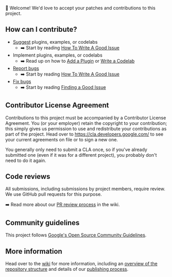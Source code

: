 :wave: Welcome! We'd love to accept your patches and contributions to this project.

## How can I contribute?

- [Suggest](https://github.com/google/blockly-samples/issues/new?assignees=&labels=type%3A+feature+request%2C+triage&template=feature_request.md) plugins, examples, or codelabs
  - :arrow_right: Start by reading [How To Write A Good Issue](https://developers.google.com/blockly/guides/modify/contribute/write_a_good_issue)
- Implement plugins, examples, or codelabs
  - :arrow_right: Read up on how to [Add a Plugin](https://developers.google.com/blockly/guides/modify/contribute/add_a_plugin) or [Write a Codelab](https://developers.google.com/blockly/guides/modify/contribute/write_a_codelab)
- [Report bugs](https://github.com/google/blockly-samples/issues/new?assignees=&labels=type%3A+bug%2C+triage&template=bug_report.md)
  - :arrow_right: Start by reading [How To Write A Good Issue](https://developers.google.com/blockly/guides/modify/contribute/write_a_good_issue)
- [Fix bugs](https://developers.google.com/blockly/guides/modify/contribute/issue_labels)
  - :arrow_right: Start by reading [Finding a Good Issue](https://github.com/google/blockly-samples/wiki/Finding-a-Good-Issue:-Labels)

## Contributor License Agreement

Contributions to this project must be accompanied by a Contributor License
Agreement. You (or your employer) retain the copyright to your contribution;
this simply gives us permission to use and redistribute your contributions as
part of the project. Head over to <https://cla.developers.google.com/> to see
your current agreements on file or to sign a new one.

You generally only need to submit a CLA once, so if you've already submitted one
(even if it was for a different project), you probably don't need to do it
again.

## Code reviews

All submissions, including submissions by project members, require review. We
use GitHub pull requests for this purpose.

:arrow_right: Read more about our [PR review process](https://developers.google.com/blockly/guides/modify/contribute/pr_review_process) in the wiki.

## Community guidelines

This project follows
[Google's Open Source Community Guidelines](https://opensource.google.com/conduct/).

## More information

Head over to the [wiki](https://developers.google.com/blockly/guides/modify/contributing) for more information, including an [overview of the repository structure](https://developers.google.com/blockly/guides/modify/contribute/samples_repository_structure) and details of our [publishing process](https://developers.google.com/blockly/guides/modify/contribute/add_a_plugin#publishing).
